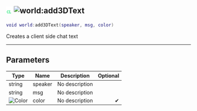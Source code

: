 ## ![client](../../.gitbook/assets/client.png) ![world](./readme/world "mention"):add3DText

```lua
void world:add3DText(speaker, msg, color)
```

Creates a client side chat text

------
## Parameters

| Type   | Name | Description | Optional |
| ------ | ---- | ----------- | -------: |
| string | speaker | No description |  |
| string | msg | No description |  |
| ![Color](./readme/color "mention") | color | No description | ✔ |

